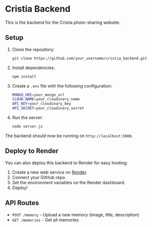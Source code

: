 # Cristia Backend

This is the backend for the Cristia photo-sharing website.

## Setup

1. Clone the repository:
   ```bash
   git clone https://github.com/your_username/cristia_backend.git
   ```

2. Install dependencies:
   ```bash
   npm install
   ```

3. Create a `.env` file with the following configuration:
   ```bash
   MONGO_URI=your_mongo_url
   CLOUD_NAME=your_cloudinary_name
   API_KEY=your_cloudinary_key
   API_SECRET=your_cloudinary_secret
   ```

4. Run the server:
   ```bash
   node server.js
   ```

The backend should now be running on `http://localhost:5000`.

## Deploy to Render

You can also deploy this backend to Render for easy hosting:
1. Create a new web service on [Render](https://render.com/).
2. Connect your GitHub repo.
3. Set the environment variables on the Render dashboard.
4. Deploy!

## API Routes

- `POST /memory` - Upload a new memory (image, title, description)
- `GET /memories` - Get all memories
